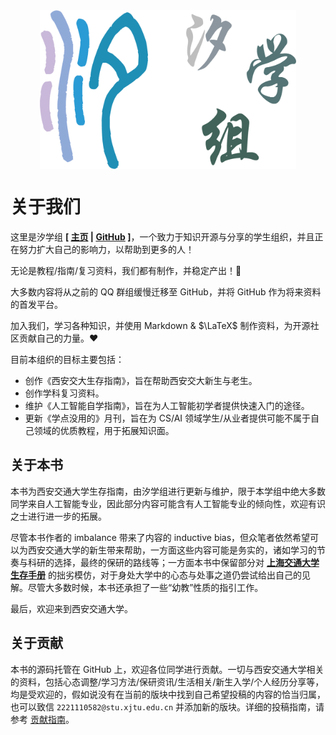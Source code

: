 <div>
    <img src="../images/title.png" alt="title" style="display: block; margin: 0 auto; zoom: 40%;">
</div>

# 关于我们

这里是汐学组 **\[ [主页](https://xistudygroup.github.io/) | [GitHub](https://github.com/XiStudyGroup) \]**，一个致力于知识开源与分享的学生组织，并且正在努力扩大自己的影响力，以帮助到更多的人！

无论是教程/指南/复习资料，我们都有制作，并稳定产出！🎉

大多数内容将从之前的 QQ 群组缓慢迁移至 GitHub，并将 GitHub 作为将来资料的首发平台。

加入我们，学习各种知识，并使用 Markdown & $\LaTeX$ 制作资料，为开源社区贡献自己的力量。❤️

目前本组织的目标主要包括：

- 创作《西安交大生存指南》，旨在帮助西安交大新生与老生。
- 创作学科复习资料。
- 维护《人工智能自学指南》，旨在为人工智能初学者提供快速入门的途径。
- 更新《学点没用的》月刊，旨在为 CS/AI 领域学生/从业者提供可能不属于自己领域的优质教程，用于拓展知识面。

## 关于本书

本书为西安交通大学生存指南，由汐学组进行更新与维护，限于本学组中绝大多数同学来自人工智能专业，因此部分内容可能含有人工智能专业的倾向性，欢迎有识之士进行进一步的拓展。

尽管本书作者的 imbalance 带来了内容的 inductive bias，但众笔者依然希望可以为西安交通大学的新生带来帮助，一方面这些内容可能是务实的，诸如学习的节奏与科研的选择，最终的保研的路线等；一方面本书中保留部分对 <strong>[上海交通大学生存手册](https://survivesjtu.gitbook.io/survivesjtumanual)</strong> 的拙劣模仿，对于身处大学中的心态与处事之道仍尝试给出自己的见解。尽管大多数时候，本书还承担了一些“幼教”性质的指引工作。

最后，欢迎来到西安交通大学。

## 关于贡献

本书的源码托管在 GitHub 上，欢迎各位同学进行贡献。一切与西安交通大学相关的资料，包括心态调整/学习方法/保研资讯/生活相关/新生入学/个人经历分享等，均是受欢迎的，假如说没有在当前的版块中找到自己希望投稿的内容的恰当归属，也可以致信 `2221110582@stu.xjtu.edu.cn` 并添加新的版块。详细的投稿指南，请参考 [贡献指南](贡献指南.md)。